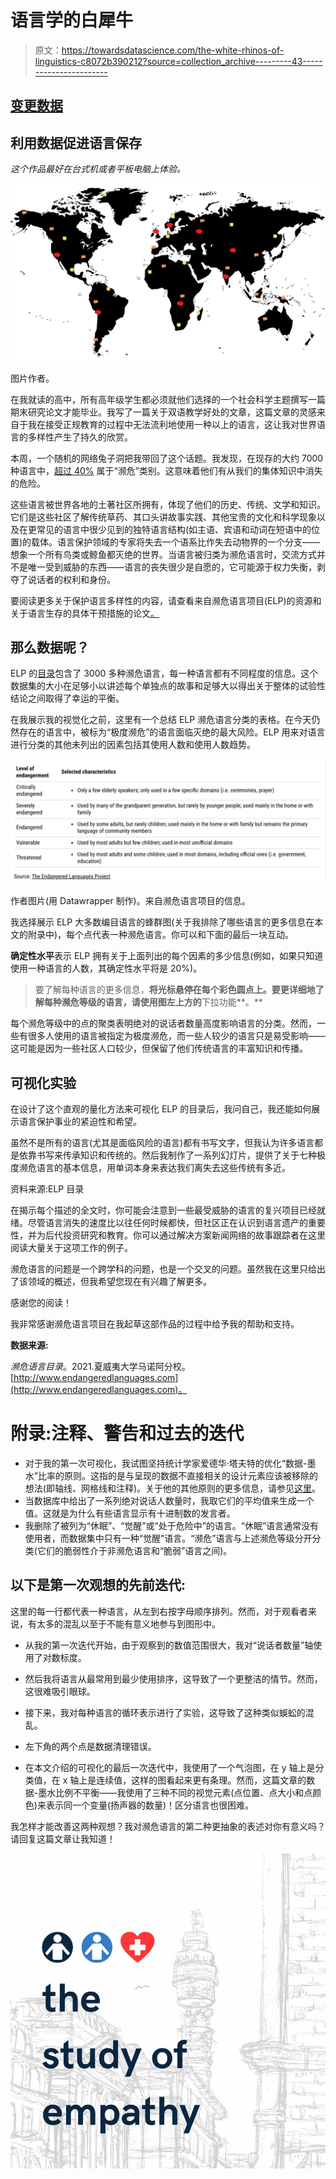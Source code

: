 # 语言学的白犀牛

> 原文：<https://towardsdatascience.com/the-white-rhinos-of-linguistics-c8072b390212?source=collection_archive---------43----------------------->

## [变更数据](https://towardsdatascience.com/tagged/data-for-change)

## 利用数据促进语言保存

*这个作品最好在台式机或者平板电脑上体验。*

![](img/ddcfc2b339d6b2afe27eab661d9432f4.png)

图片作者。

在我就读的高中，所有高年级学生都必须就他们选择的一个社会科学主题撰写一篇期末研究论文才能毕业。我写了一篇关于双语教学好处的文章，这篇文章的灵感来自于我在接受正规教育的过程中无法流利地使用一种以上的语言，这让我对世界语言的多样性产生了持久的欣赏。

本周，一个随机的网络兔子洞把我带回了这个话题。我发现，在现存的大约 7000 种语言中，[超过 40%](http://www.endangeredlanguages.com/about/) 属于“濒危”类别。这意味着他们有从我们的集体知识中消失的危险。

这些语言被世界各地的土著社区所拥有，体现了他们的历史、传统、文学和知识。它们是这些社区了解传统草药、其口头讲故事实践、其他宝贵的文化和科学现象以及在更常见的语言中很少见到的独特语言结构(如主语、宾语和动词在短语中的位置)的载体。语言保护领域的专家将失去一个语系比作失去动物界的一个分支——想象一个所有鸟类或鲸鱼都灭绝的世界。当语言被归类为濒危语言时，交流方式并不是唯一受到威胁的东西——语言的丧失很少是自愿的，它可能源于权力失衡，剥夺了说话者的权利和身份。

要阅读更多关于保护语言多样性的内容，请查看来自濒危语言项目(ELP)的资源和关于语言生存的具体干预措施的论文[。](https://link.springer.com/content/pdf/10.1007/s10993-006-9034-3.pdf)

## 那么数据呢？

ELP 的[目录](http://www.endangeredlanguages.com/lang/region)包含了 3000 多种濒危语言，每一种语言都有不同程度的信息。这个数据集的大小在足够小以讲述每个单独点的故事和足够大以得出关于整体的试验性结论之间取得了幸运的平衡。

在我展示我的视觉化之前，这里有一个总结 ELP 濒危语言分类的表格。在今天仍然存在的语言中，被标为“极度濒危”的语言面临灭绝的最大风险。ELP 用来对语言进行分类的其他未列出的因素包括其使用人数和使用人数趋势。

![](img/f75ff5450cf6c2fd552d06123c22b0f2.png)

作者图片(用 Datawrapper 制作)。来自濒危语言项目的信息。

我选择展示 ELP 大多数编目语言的蜂群图(关于我排除了哪些语言的更多信息在本文的附录中)，每个点代表一种濒危语言。你可以和下面的最后一块互动。

**确定性水平**表示 ELP 拥有关于上面列出的每个因素的多少信息(例如，如果只知道使用一种语言的人数，其确定性水平将是 20%)。

> 要了解每种语言的更多信息，**将光标悬停在每个彩色圆点上。要更详细地了解每种濒危等级的语言，请使用图左上方的**下拉功能**。**

每个濒危等级中的点的聚类表明绝对的说话者数量高度影响语言的分类。然而，一些有很多人使用的语言被指定为极度濒危，而一些人较少的语言只是易受影响——这可能是因为一些社区人口较少，但保留了他们传统语言的丰富知识和传播。

## 可视化实验

在设计了这个直观的量化方法来可视化 ELP 的目录后，我问自己，我还能如何展示语言保护事业的紧迫性和希望。

虽然不是所有的语言(尤其是面临风险的语言)都有书写文字，但我认为许多语言都是依靠书写来传承知识和传统的。然后我制作了一系列幻灯片，提供了关于七种极度濒危语言的基本信息，用单词本身来表达我们离失去这些传统有多近。

资料来源:ELP 目录

在揭示每个描述的全文时，你可能会注意到一些最受威胁的语言的复兴项目已经就绪。尽管语言消失的速度比以往任何时候都快，但社区正在认识到语言遗产的重要性，并为后代投资研究和教育。你可以通过解决方案新闻网络的故事跟踪者在这里阅读大量关于这项工作的例子。

濒危语言的问题是一个跨学科的问题，也是一个交叉的问题。虽然我在这里只给出了该领域的概述，但我希望您现在有兴趣了解更多。

感谢您的阅读！

我非常感谢濒危语言项目在我起草这部作品的过程中给予我的帮助和支持。

**数据来源:**

*濒危语言目录*。2021.夏威夷大学马诺阿分校。[http://www.endangeredlanguages.com](http://www.endangeredlanguages.com)。

# 附录:注释、警告和过去的迭代

*   对于我的第一次可视化，我试图坚持统计学家爱德华·塔夫特的优化“数据-墨水”比率的原则。这指的是与呈现的数据不直接相关的设计元素应该被移除的想法(即轴线、网格线和注释)。关于他的其他原则的更多信息，请参见[这里](https://thedoublethink.com/tuftes-principles-for-visualizing-quantitative-information/)。
*   当数据库中给出了一系列绝对说话人数量时，我取它们的平均值来生成一个值。这就是为什么有些语言显示有十进制数的发言者。
*   我删除了被列为“休眠”、“觉醒”或“处于危险中”的语言。“休眠”语言通常没有使用者，而数据集中只有一种“觉醒”语言。“濒危”语言与上述濒危等级分开分类(它们的脆弱性介于非濒危语言和“脆弱”语言之间)。

## 以下是第一次观想的先前迭代:

这里的每一行都代表一种语言，从左到右按字母顺序排列。然而，对于观看者来说，有太多的混乱以至于不能有意义地参与到图形中。

*   从我的第一次迭代开始，由于观察到的数值范围很大，我对“说话者数量”轴使用了对数标度。

*   然后我将语言从最常用到最少使用排序，这导致了一个更整洁的情节。然而，这很难吸引眼球。

*   接下来，我对每种语言的循环表示进行了实验，这导致了这种类似蜈蚣的混乱。
*   左下角的两个点是数据清理错误。

*   在本文介绍的可视化的最后一次迭代中，我使用了一个气泡图，在 y 轴上是分类值，在 x 轴上是连续值，这样的图看起来更有条理。然而，这篇文章的数据-墨水比例不平衡——我使用了三种不同的视觉元素(点位置、点大小和点颜色)来表示同一个变量(扬声器的数量)！区分语言也很困难。

我怎样才能改善这两种观想？我对濒危语言的第二种更抽象的表述对你有意义吗？请回复这篇文章让我知道！

![](img/f408a42e5b1a292449424542eebc82a2.png)